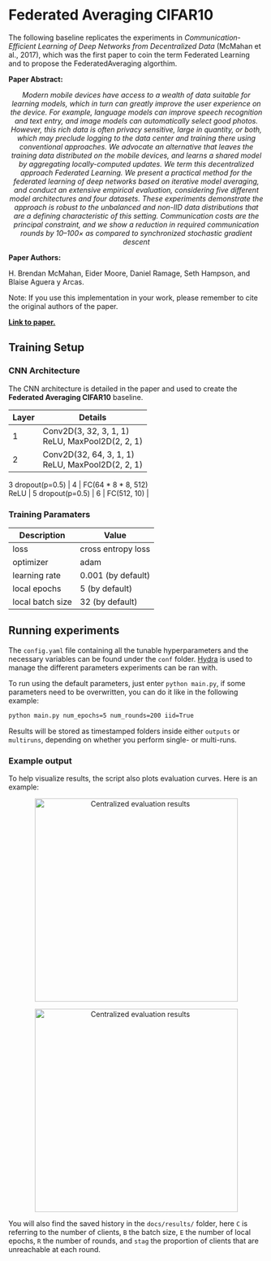 # Federated Averaging CIFAR10

The following baseline replicates the experiments in *Communication-Efficient Learning of Deep Networks from Decentralized Data* (McMahan et al., 2017), which was the first paper to coin the term Federated Learning and to propose the FederatedAveraging algorthim.

**Paper Abstract:** 

<center>
<i>Modern mobile devices have access to a wealth
of data suitable for learning models, which in turn
can greatly improve the user experience on the
device. For example, language models can improve speech recognition and text entry, and image models can automatically select good photos.
However, this rich data is often privacy sensitive,
large in quantity, or both, which may preclude
logging to the data center and training there using
conventional approaches. We advocate an alternative that leaves the training data distributed on
the mobile devices, and learns a shared model by
aggregating locally-computed updates. We term
this decentralized approach Federated Learning.
We present a practical method for the federated
learning of deep networks based on iterative
model averaging, and conduct an extensive empirical evaluation, considering five different model architectures and four datasets. These experiments
demonstrate the approach is robust to the unbalanced and non-IID data distributions that are a
defining characteristic of this setting. Communication costs are the principal constraint, and
we show a reduction in required communication
rounds by 10–100× as compared to synchronized
stochastic gradient descent</i>
</center>

**Paper Authors:** 

H. Brendan McMahan, Eider Moore, Daniel Ramage, Seth Hampson, and Blaise Aguera y Arcas.


Note: If you use this implementation in your work, please remember to cite the original authors of the paper. 

**[Link to paper.](https://arxiv.org/abs/1602.05629)**

## Training Setup

### CNN Architecture

The CNN architecture is detailed in the paper and used to create the **Federated Averaging CIFAR10** baseline.

| Layer | Details|
| ----- | ------ |
| 1 | Conv2D(3, 32, 3, 1, 1) <br/> ReLU, MaxPool2D(2, 2, 1)  |
| 2 | Conv2D(32, 64, 3, 1, 1) <br/> ReLU, MaxPool2D(2, 2, 1) |
  3  dropout(p=0.5)
| 4 | FC(64 * 8 * 8, 512) <br/> ReLU |
  5   dropout(p=0.5)
| 6 | FC(512, 10) |

### Training Paramaters

| Description | Value |
| ----------- | ----- |
| loss | cross entropy loss |
| optimizer | adam |
| learning rate | 0.001 (by default) |
| local epochs | 5 (by default) |
| local batch size | 32 (by default) |

## Running experiments

The `config.yaml` file containing all the tunable hyperparameters and the necessary variables can be found under the `conf` folder.
[Hydra](https://hydra.cc/docs/tutorials/) is used to manage the different parameters experiments can be ran with. 

To run using the default parameters, just enter `python main.py`, if some parameters need to be overwritten, you can do it like in the following example: 

```sh
python main.py num_epochs=5 num_rounds=200 iid=True
``` 

Results will be stored as timestamped folders inside either `outputs` or `multiruns`, depending on whether you perform single- or multi-runs. 

### Example output

To help visualize results, the script also plots evaluation curves. Here is an example:

<p align="center">
      <img src="docs/centralized_metrics.png" alt="Centralized evaluation results" width="400">
</p>
<p align="center">
      <img src="docs/centralized_loss.png" alt="Centralized evaluation results" width="400">
</p>


You will also find the saved history in the `docs/results/` folder, 
here `C` is referring to the number of clients, `B` the batch size, 
`E` the number of local epochs, `R` the number of rounds, and `stag`
the proportion of clients that are unreachable at each round.


